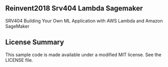 ## Reinvent2018 Srv404 Lambda Sagemaker

SRV404 Building Your Own ML Application with AWS Lambda and Amazon SageMaker

## License Summary

This sample code is made available under a modified MIT license. See the LICENSE file.

